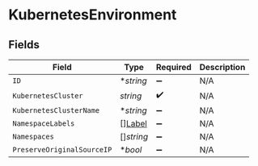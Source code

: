 # KubernetesEnvironment


## Fields

| Field                                   | Type                                    | Required                                | Description                             |
| --------------------------------------- | --------------------------------------- | --------------------------------------- | --------------------------------------- |
| `ID`                                    | **string*                               | :heavy_minus_sign:                      | N/A                                     |
| `KubernetesCluster`                     | *string*                                | :heavy_check_mark:                      | N/A                                     |
| `KubernetesClusterName`                 | **string*                               | :heavy_minus_sign:                      | N/A                                     |
| `NamespaceLabels`                       | [][Label](../../models/shared/label.md) | :heavy_minus_sign:                      | N/A                                     |
| `Namespaces`                            | []*string*                              | :heavy_minus_sign:                      | N/A                                     |
| `PreserveOriginalSourceIP`              | **bool*                                 | :heavy_minus_sign:                      | N/A                                     |